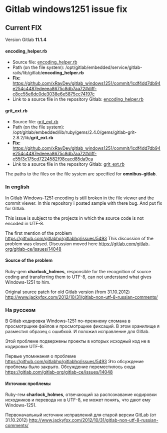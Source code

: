 # Gitlab windows1251 issue fix

## Current FIX
Version Gitlab **11.1.4**

#### encoding_helper.rb
* Source file: [encoding_helper.rb](https://github.com/xRayDev/gitlab_windows1251/blob/b211d889a55716f6794e1e3157558853e7fa42d8/encoding_helper.rb)
* Path (on the file system): /opt/gitlab/embedded/service/gitlab-rails/lib/gitlab/**encoding_helper.rb**
* **Fix:** https://github.com/xRayDev/gitlab_windows1251/commit/1cdf4dd7db94e254c4487edeeea8675c8db7aa72#diff-c8cc55e6dc0de3038e6e5875cc74197c
* Link to a source file in the repository Gitlab: [encoding_helper.rb](https://gitlab.com/gitlab-org/gitlab-ce/blob/master/lib/gitlab/encoding_helper.rb)

#### grit_ext.rb
* Source file: [grit_ext.rb](https://github.com/xRayDev/gitlab_windows1251/blob/b211d889a55716f6794e1e3157558853e7fa42d8/grit_ext.rb)
* Path (on the file system): /opt/gitlab/embedded/lib/ruby/gems/2.4.0/gems/gitlab-grit-2.8.2/lib/**grit_ext.rb**
* **Fix:** https://github.com/xRayDev/gitlab_windows1251/commit/1cdf4dd7db94e254c4487edeeea8675c8db7aa72#diff-e55f3c175cd7224582f98cacd85da9ca
* Link to a source file in the repository Gitlab: [grit_ext.rb](https://gitlab.com/gitlab-org/gitlab-grit/blob/master/lib/grit_ext.rb)

The paths to the files on the file system are specified for **omnibus-gitlab**.

### In english
In Gitlab Windows-1251 encoding is still broken in the file viewer and the commit viewer. 
In this repository i posted sample with there bug. And put fix for Gitlab.

This issue is subject to the projects in which the source code is not encoded in UTF-8.

The first mention of the problem https://github.com/gitlabhq/gitlabhq/issues/5493 This discussion of the problem was closed. Discussion moved here https://gitlab.com/gitlab-org/gitlab-ce/issues/14048

#### Source of the problem
Ruby-gem **charlock_holmes**, responsible for the recognition of source coding and transferring them to UTF-8, can not understand what gives Windows-1251 to him.

Original source patch for old Gitlab version (from 31.10.2012) http://www.jackyfox.com/2012/10/31/gitlab-non-utf-8-russian-comments/

### На русском
В Gitlab кодировка Windows-1251 по-прежнему сломана в просмотрщике файлов и просмотрщике фиксаций.
В этом хранилище я разместил образец с ошибкой. И положил исправление для Gitlab.

Этой проблеме подвержены проекты в которых исходный код не в кодировке UTF-8.

Первые упоминания о проблеме https://github.com/gitlabhq/gitlabhq/issues/5493 Это обсуждение проблемы было закрыто. Обсуждение переместилось сюда https://gitlab.com/gitlab-org/gitlab-ce/issues/14048

#### Источник проблемы
Ruby-гем **charlock_holmes**, отвечающий за распознавание кодировки исходников и перевода их в UTF-8, не может понять, что дают ему Windows-1251.

Первоначальный источник исправлений для старой версии GitLab (от 31.10.2012) http://www.jackyfox.com/2012/10/31/gitlab-non-utf-8-russian-comments/
